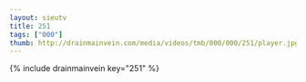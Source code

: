 ```yaml
--- 
layout: sieutv
title: 251
tags: ["000"]
thumb: http://drainmainvein.com/media/videos/tmb/000/000/251/player.jpg
---
```

{% include drainmainvein key="251" %} 
